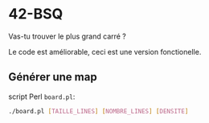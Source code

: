 # 42-BSQ
Vas-tu trouver le plus grand carré ?

Le code est améliorable, ceci est une version fonctionelle.

## Générer une map
script Perl `board.pl`:
```sh
./board.pl [TAILLE_LINES] [NOMBRE_LINES] [DENSITE]
```